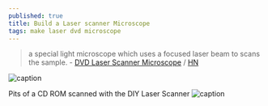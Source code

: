 ```yaml
---
published: true
title: Build a Laser scanner Microscope
tags: make laser dvd microscope
---
```

> a special light microscope which uses a focused laser beam to scans the sample. - [DVD Laser Scanner Microscope](https://www.gaudi.ch/GaudiLabs/?page_id=652) / [HN](https://news.ycombinator.com/item?id=26012652)

![caption](https://www.gaudi.ch/GaudiLabs/wp-content/uploads/Pits-1024x529.png)

Pits of a CD ROM scanned with the DIY Laser Scanner
![caption](https://www.gaudi.ch/GaudiLabs/wp-content/uploads/LaserScanCD.png)
